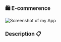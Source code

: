   <h1 style="font-size:larger;" > 🛍️ E-commerence </h1>

![Screenshot of my App](https://github.com/nina-razmadze/ECommerce/assets/123087063/40529084-eb67-4e83-9ba1-de209146593c)

<h1 style="font-size:larger;" >Description 📋</h1>
